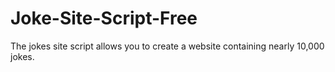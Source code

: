 # Joke-Site-Script-Free
The jokes site script allows you to create a website containing nearly 10,000 jokes. 
